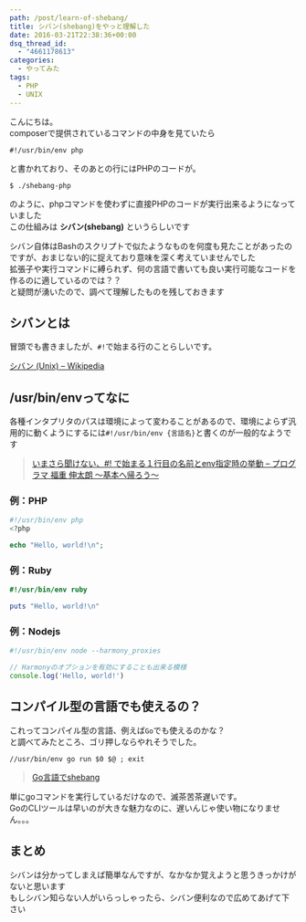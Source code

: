 ```yaml
---
path: /post/learn-of-shebang/
title: シバン(shebang)をやっと理解した
date: 2016-03-21T22:38:36+00:00
dsq_thread_id:
  - "4661178613"
categories:
  - やってみた
tags:
  - PHP
  - UNIX
---
```

こんにちは。  
composerで提供されているコマンドの中身を見ていたら

```
#!/usr/bin/env php
```

と書かれており、そのあとの行にはPHPのコードが。

```
$ ./shebang-php
```

のように、phpコマンドを使わずに直接PHPのコードが実行出来るようになっていました  
この仕組みは **シバン(shebang)** というらしいです

シバン自体はBashのスクリプトで似たようなものを何度も見たことがあったのですが、おまじない的に捉えており意味を深く考えていませんでした  
拡張子や実行コマンドに縛られず、何の言語で書いても良い実行可能なコードを作るのに適しているのでは？？  
と疑問が湧いたので、調べて理解したものを残しておきます

<!--more-->

シバンとは
----------------------------------------

冒頭でも書きましたが、`#!`で始まる行のことらしいです。

[シバン (Unix) – Wikipedia](https://ja.wikipedia.org/wiki/%E3%82%B7%E3%83%90%E3%83%B3_(Unix))

/usr/bin/envってなに
----------------------------------------

各種インタプリタのパスは環境によって変わることがあるので、環境によらず汎用的に動くようにするには`#!/usr/bin/env {言語名}`と書くのが一般的なようです

> [いまさら聞けない、#! で始まる１行目の名前とenv指定時の挙動 – プログラマ 福重 伸太朗 ～基本へ帰ろう～](http://d.hatena.ne.jp/japanrock_pg/20100319/1268968887)

### 例：PHP

```php
#!/usr/bin/env php
<?php

echo "Hello, world!\n";
```

<h3>
  例：Ruby
</h3>

```ruby
#!/usr/bin/env ruby

puts "Hello, world!\n"
```

<h3>
  例：Nodejs
</h3>

```javascript
#!/usr/bin/env node --harmony_proxies

// Harmonyのオプションを有効にすることも出来る模様
console.log('Hello, world!')
```

コンパイル型の言語でも使えるの？
----------------------------------------

<p>
  これってコンパイル型の言語、例えば<code>Go</code>でも使えるのかな？<br />
  と調べてみたところ、ゴリ押しならやれそうでした。
</p>

```
//usr/bin/env go run $0 $@ ; exit
```

<blockquote>
  <p>
    <a href="http://qiita.com/ando-masaki/items/323c6b08e07ec4538c3d">Go言語でshebang</a>
  </p>  
</blockquote>

<p>
  単にgoコマンドを実行しているだけなので、滅茶苦茶遅いです。<br />
  GoのCLIツールは早いのが大きな魅力なのに、遅いんじゃ使い物になりません。。。
</p>

まとめ
----------------------------------------

<p>
  シバンは分かってしまえば簡単なんですが、なかなか覚えようと思うきっかけがないと思います<br />
  もしシバン知らない人がいらっしゃったら、シバン便利なので広めてあげて下さい
</p>

<div style="font-size:0px;height:0px;line-height:0px;margin:0;padding:0;clear:both">  
</div>